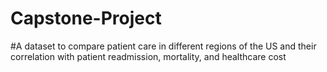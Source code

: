 # Capstone-Project
#A dataset to compare patient care in different regions of the US and their correlation with patient readmission, mortality, and healthcare cost

